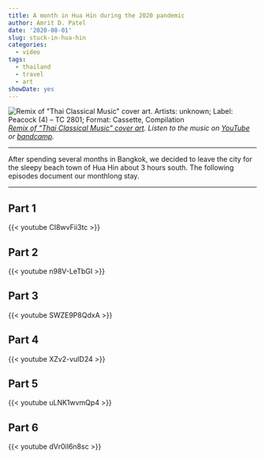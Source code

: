```yaml
---
title: A month in Hua Hin during the 2020 pandemic
author: Amrit D. Patel
date: '2020-08-01'
slug: stuck-in-hua-hin
categories:
  - video
tags:
  - thailand
  - travel
  - art
showDate: yes
---
```


![Remix of "Thai Classical Music" cover art. Artists: unknown; Label: Peacock (4) – TC 2801; Format: 
Cassette, Compilation](/posts/2020-08-01-stuck-in-thailand-for-the-summer/classicalThaiHiRes.png)
_[Remix of "Thai Classical Music" cover art](https://docs.google.com/drawings/d/1RnzcxuGKNCH84lhJ1rYPw1LWfmgMTfB6iPmMKzN7US4/edit?usp=sharing). Listen to the music on [YouTube](https://www.youtube.com/watch?v=huLVF_3VY1c) or [bandcamp](https://petpetstapes.bandcamp.com/album/thai-traditional-music)._ 

---

After spending several months in Bangkok, we decided to leave the city for the sleepy beach town of Hua Hin about 3 hours south. The following episodes document our monthlong stay.

---

## Part 1

{{< youtube CI8wvFii3tc >}}

## Part 2

{{< youtube n98V-LeTbGI >}}

## Part 3

{{< youtube SWZE9P8QdxA >}}

## Part 4

{{< youtube XZv2-vuID24 >}}

## Part 5

{{< youtube uLNK1wvmQp4 >}}

## Part 6

{{< youtube dVr0iI6n8sc >}}
